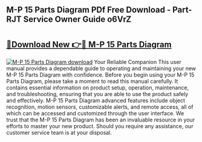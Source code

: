 ## M-P 15 Parts Diagram PDf Free Download - Part-RJT Service Owner Guide o6VrZ

# <h2><a href="http://dfqw5nq.blite.top/?on=M-P+15+Parts+Diagram">🔗Download New 👉🔴 M-P 15 Parts Diagram</a></h2>

[![M-P 15 Parts Diagram download](https://i.imgur.com/lujVjoI.png)](http://dfqw5nq.blite.top/?on=M-P+15+Parts+Diagram)
Your Reliable Companion This user manual provides a dependable guide to operating and maintaining your new M-P 15 Parts Diagram with confidence. Before you begin using your M-P 15 Parts Diagram, please take a moment to read this manual carefully. It contains essential information on product setup, operation, maintenance, and troubleshooting, ensuring that you are able to use the product safely and effectively. M-P 15 Parts Diagram advanced features include object recognition, motion sensors, customizable alerts, and remote access, all of which can be accessed and customized through the user interface. We trust that the M-P 15 Parts Diagram has been an invaluable resource in your efforts to master your new product. Should you require any assistance, our customer service team is at your disposal.
